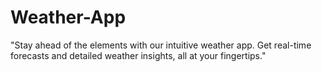 # Weather-App
"Stay ahead of the elements with our intuitive weather app. Get real-time forecasts and detailed weather insights, all at your fingertips."
